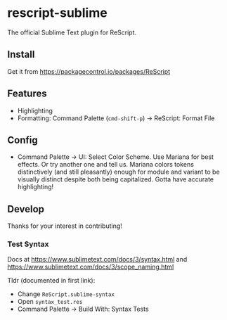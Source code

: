 # rescript-sublime

The official Sublime Text plugin for ReScript.

## Install

Get it from https://packagecontrol.io/packages/ReScript

## Features

- Highlighting
- Formatting: Command Palette (`cmd-shift-p`) -> ReScript: Format File

## Config

- Command Palette -> UI: Select Color Scheme. Use Mariana for best effects. Or try another one and tell us. Mariana colors tokens distinctively (and still pleasantly) enough for module and variant to be visually distinct despite both being capitalized. Gotta have accurate highlighting!

<!-- - Open this repo's `Default.sublime-settings`, put in the absolute path to the formatter exe in `optionalGlobalFormatter`. -->

<!-- To format: cmd-shift-r -->

## Develop

Thanks for your interest in contributing!

### Test Syntax

Docs at https://www.sublimetext.com/docs/3/syntax.html and https://www.sublimetext.com/docs/3/scope_naming.html

Tldr (documented in first link):

- Change `ReScript.sublime-syntax`
- Open `syntax_test.res`
- Command Palette -> Build With: Syntax Tests

